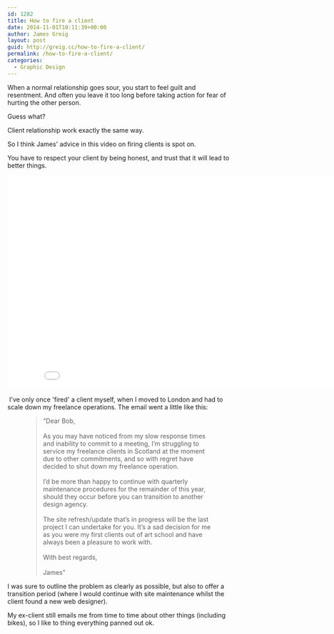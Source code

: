 ```yaml
---
id: 1282
title: How to fire a client
date: 2014-11-01T10:11:39+00:00
author: James Greig
layout: post
guid: http://greig.cc/how-to-fire-a-client/
permalink: /how-to-fire-a-client/
categories:
  - Graphic Design
---
```

When a normal relationship goes sour, you start to feel guilt and resentment. And often you leave it too long before taking action for fear of hurting the other person.

Guess what?

Client relationship work exactly the same way.

So I think James' advice in this video on firing clients is spot on.

You have to respect your client by being honest, and trust that it will lead to better things.</p>

<iframe scrolling="no" allowfullscreen="" src="//www.youtube.com/embed/FD52FgjdrpE?wmode=opaque&amp;enablejsapi=1" width="854" frameborder="0" height="480">
</iframe>

&nbsp;I've only once 'fired' a client myself, when I moved to London and had to scale down my freelance operations. The email went a little like this:

<figure>

<blockquote>
    <span>&#8220;</span>Dear Bob,<br/><br/>As you may have noticed from my slow response times and inability to commit to a meeting, I’m struggling to service my freelance clients in Scotland at the moment due to other commitments, and so with regret have decided to shut down my freelance operation.<br/><br/>I’d be more than happy to continue with quarterly maintenance procedures for the remainder of this year, should they occur before you can transition to another design agency.<br/><br/>The site refresh/update that’s in progress will be the last project I can undertake for you. It’s a sad decision for me as you were my first clients out of art school and have always been a pleasure to work with.<br/><br/>With best regards,<br/><br/>James<span>&#8221;</span>
  </blockquote>

</figure>

I was sure to outline the problem as clearly as possible, but also to offer a transition period (where I would continue with site maintenance whilst the client found a new web designer).&nbsp;

My ex-client still emails me from time to time about other things (including bikes), so I like to thing everything panned out ok.